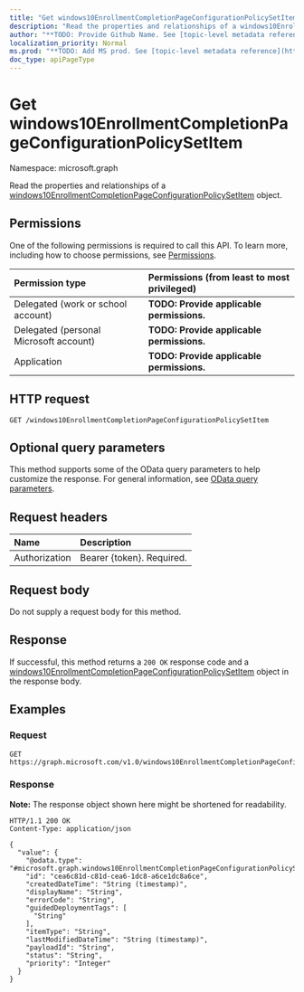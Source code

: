 ```yaml
---
title: "Get windows10EnrollmentCompletionPageConfigurationPolicySetItem"
description: "Read the properties and relationships of a windows10EnrollmentCompletionPageConfigurationPolicySetItem object."
author: "**TODO: Provide Github Name. See [topic-level metadata reference](https://msgo.azurewebsites.net/add/document/guidelines/metadata.html#topic-level-metadata)**"
localization_priority: Normal
ms.prod: "**TODO: Add MS prod. See [topic-level metadata reference](https://msgo.azurewebsites.net/add/document/guidelines/metadata.html#topic-level-metadata)**"
doc_type: apiPageType
---
```


# Get windows10EnrollmentCompletionPageConfigurationPolicySetItem
Namespace: microsoft.graph



Read the properties and relationships of a [windows10EnrollmentCompletionPageConfigurationPolicySetItem](../resources/windows10enrollmentcompletionpageconfigurationpolicysetitem.md) object.

## Permissions
One of the following permissions is required to call this API. To learn more, including how to choose permissions, see [Permissions](/graph/permissions-reference).

|Permission type|Permissions (from least to most privileged)|
|:---|:---|
|Delegated (work or school account)|**TODO: Provide applicable permissions.**|
|Delegated (personal Microsoft account)|**TODO: Provide applicable permissions.**|
|Application|**TODO: Provide applicable permissions.**|

## HTTP request

<!-- {
  "blockType": "ignored"
}
-->
``` http
GET /windows10EnrollmentCompletionPageConfigurationPolicySetItem
```

## Optional query parameters
This method supports some of the OData query parameters to help customize the response. For general information, see [OData query parameters](/graph/query-parameters).

## Request headers
|Name|Description|
|:---|:---|
|Authorization|Bearer {token}. Required.|

## Request body
Do not supply a request body for this method.

## Response

If successful, this method returns a `200 OK` response code and a [windows10EnrollmentCompletionPageConfigurationPolicySetItem](../resources/windows10enrollmentcompletionpageconfigurationpolicysetitem.md) object in the response body.

## Examples

### Request
<!-- {
  "blockType": "request",
  "name": "get_windows10enrollmentcompletionpageconfigurationpolicysetitem"
}
-->
``` http
GET https://graph.microsoft.com/v1.0/windows10EnrollmentCompletionPageConfigurationPolicySetItem
```


### Response
**Note:** The response object shown here might be shortened for readability.
<!-- {
  "blockType": "response",
  "truncated": true,
  "@odata.type": "microsoft.graph.windows10EnrollmentCompletionPageConfigurationPolicySetItem"
}
-->
``` http
HTTP/1.1 200 OK
Content-Type: application/json

{
  "value": {
    "@odata.type": "#microsoft.graph.windows10EnrollmentCompletionPageConfigurationPolicySetItem",
    "id": "cea6c81d-c81d-cea6-1dc8-a6ce1dc8a6ce",
    "createdDateTime": "String (timestamp)",
    "displayName": "String",
    "errorCode": "String",
    "guidedDeploymentTags": [
      "String"
    ],
    "itemType": "String",
    "lastModifiedDateTime": "String (timestamp)",
    "payloadId": "String",
    "status": "String",
    "priority": "Integer"
  }
}
```

